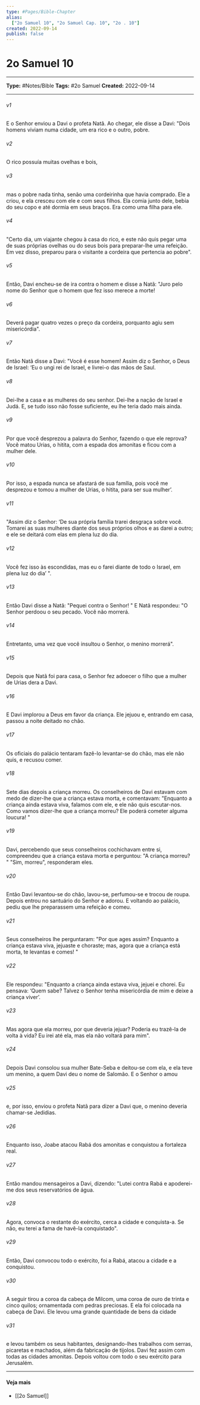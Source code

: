 ```yaml
---
type: #Pages/Bible-Chapter
alias:
  ["2o Samuel 10", "2o Samuel Cap. 10", "2o . 10"]
created: 2022-09-14
publish: false
---
```


# 2o Samuel 10

---

**Type:** #Notes/Bible
**Tags:** #2o Samuel
**Created:** 2022-09-14

---

###### v1
E o Senhor enviou a Davi o profeta Natã. Ao chegar, ele disse a Davi: "Dois homens viviam numa cidade, um era rico e o outro, pobre.
###### v2
O rico possuía muitas ovelhas e bois,
###### v3
mas o pobre nada tinha, senão uma cordeirinha que havia comprado. Ele a criou, e ela cresceu com ele e com seus filhos. Ela comia junto dele, bebia do seu copo e até dormia em seus braços. Era como uma filha para ele.
###### v4
"Certo dia, um viajante chegou à casa do rico, e este não quis pegar uma de suas próprias ovelhas ou do seus bois para preparar-lhe uma refeição. Em vez disso, preparou para o visitante a cordeira que pertencia ao pobre".
###### v5
Então, Davi encheu-se de ira contra o homem e disse a Natã: "Juro pelo nome do Senhor que o homem que fez isso merece a morte!
###### v6
Deverá pagar quatro vezes o preço da cordeira, porquanto agiu sem misericórdia".
###### v7
Então Natã disse a Davi: "Você é esse homem! Assim diz o Senhor, o Deus de Israel: ‘Eu o ungi rei de Israel, e livrei-o das mãos de Saul.
###### v8
Dei-lhe a casa e as mulheres do seu senhor. Dei-lhe a nação de Israel e Judá. E, se tudo isso não fosse suficiente, eu lhe teria dado mais ainda.
###### v9
Por que você desprezou a palavra do Senhor, fazendo o que ele reprova? Você matou Urias, o hitita, com a espada dos amonitas e ficou com a mulher dele.
###### v10
Por isso, a espada nunca se afastará de sua família, pois você me desprezou e tomou a mulher de Urias, o hitita, para ser sua mulher’.
###### v11
"Assim diz o Senhor: ‘De sua própria família trarei desgraça sobre você. Tomarei as suas mulheres diante dos seus próprios olhos e as darei a outro; e ele se deitará com elas em plena luz do dia.
###### v12
Você fez isso às escondidas, mas eu o farei diante de todo o Israel, em plena luz do dia’ ".
###### v13
Então Davi disse a Natã: "Pequei contra o Senhor! " E Natã respondeu: "O Senhor perdoou o seu pecado. Você não morrerá.
###### v14
Entretanto, uma vez que você insultou o Senhor, o menino morrerá".
###### v15
Depois que Natã foi para casa, o Senhor fez adoecer o filho que a mulher de Urias dera a Davi.
###### v16
E Davi implorou a Deus em favor da criança. Ele jejuou e, entrando em casa, passou a noite deitado no chão.
###### v17
Os oficiais do palácio tentaram fazê-lo levantar-se do chão, mas ele não quis, e recusou comer.
###### v18
Sete dias depois a criança morreu. Os conselheiros de Davi estavam com medo de dizer-lhe que a criança estava morta, e comentavam: "Enquanto a criança ainda estava viva, falamos com ele, e ele não quis escutar-nos. Como vamos dizer-lhe que a criança morreu? Ele poderá cometer alguma loucura! "
###### v19
Davi, percebendo que seus conselheiros cochichavam entre si, compreendeu que a criança estava morta e perguntou: "A criança morreu? " "Sim, morreu", responderam eles.
###### v20
Então Davi levantou-se do chão, lavou-se, perfumou-se e trocou de roupa. Depois entrou no santuário do Senhor e adorou. E voltando ao palácio, pediu que lhe preparassem uma refeição e comeu.
###### v21
Seus conselheiros lhe perguntaram: "Por que ages assim? Enquanto a criança estava viva, jejuaste e choraste; mas, agora que a criança está morta, te levantas e comes! "
###### v22
Ele respondeu: "Enquanto a criança ainda estava viva, jejuei e chorei. Eu pensava: ‘Quem sabe? Talvez o Senhor tenha misericórdia de mim e deixe a criança viver’.
###### v23
Mas agora que ela morreu, por que deveria jejuar? Poderia eu trazê-la de volta à vida? Eu irei até ela, mas ela não voltará para mim".
###### v24
Depois Davi consolou sua mulher Bate-Seba e deitou-se com ela, e ela teve um menino, a quem Davi deu o nome de Salomão. E o Senhor o amou
###### v25
e, por isso, enviou o profeta Natã para dizer a Davi que, o menino deveria chamar-se Jedidias.
###### v26
Enquanto isso, Joabe atacou Rabá dos amonitas e conquistou a fortaleza real.
###### v27
Então mandou mensageiros a Davi, dizendo: "Lutei contra Rabá e apoderei-me dos seus reservatórios de água.
###### v28
Agora, convoca o restante do exército, cerca a cidade e conquista-a. Se não, eu terei a fama de havê-la conquistado".
###### v29
Então, Davi convocou todo o exército, foi a Rabá, atacou a cidade e a conquistou.
###### v30
A seguir tirou a coroa da cabeça de Milcom, uma coroa de ouro de trinta e cinco quilos; ornamentada com pedras preciosas. E ela foi colocada na cabeça de Davi. Ele levou uma grande quantidade de bens da cidade
###### v31
e levou também os seus habitantes, designando-lhes trabalhos com serras, picaretas e machados, além da fabricação de tijolos. Davi fez assim com todas as cidades amonitas. Depois voltou com todo o seu exército para Jerusalém.


---

#### Veja mais

- [[2o Samuel]]
